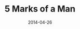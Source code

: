 ---
layout: message
category: message
series: "The New Man"
title: "5 Marks of a Man"
date: 2014-04-26
audio-description: "Brian Tome talks about what truly makes a man."
audio: "http://www.crossroads.net/players/media/hq/thenewman_01.mp3"
audio-title: "5 Marks of a Man"
audio-duration: "&#58;"
program-description: "The New Man - WK1 Program"
program: "http://www.crossroads.net/players/media/hq/04_26-17_14Program.pdf"
program-title: "5 Marks of a Man"
video-description: "Jesus was the beginning of a new breed of men. Men who take a stand, even if no one else stands with them; vigilant men who faithfully protect; men who follow, then lead; and men who choose sacrifice in the name of love."
video-title: "5 Marks of a Man"
video: "https://s3.amazonaws.com/crossroadsvideomessages/thenewman_01.mp4"
video-poster: "https://www.crossroads.net/uploadedfiles/thenewman_01_still.jpg"
---